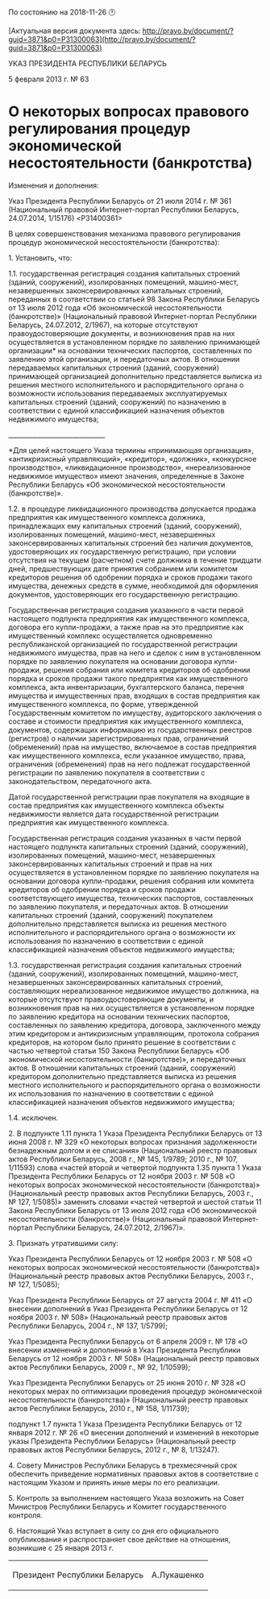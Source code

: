 По состоянию на 2018-11-26 &#x1F550;

[Актуальная версия документа здесь: http://pravo.by/document/?guid=3871&p0=P31300063](http://pravo.by/document/?guid=3871&p0=P31300063)

<p>УКАЗ ПРЕЗИДЕНТА РЕСПУБЛИКИ БЕЛАРУСЬ</p>
<p>5 февраля 2013 г. № 63</p>
<h1>О некоторых вопросах правового регулирования процедур экономической несостоятельности (банкротства)</h1>
<p>Изменения и дополнения:</p>
<p>Указ Президента Республики Беларусь от 21 июля 2014 г. № 361 (Национальный правовой Интернет-портал Республики Беларусь, 24.07.2014, 1/15176) &lt;P31400361&gt;</p>
<p></p>
<p>В целях совершенствования механизма правового регулирования процедур экономической несостоятельности (банкротства):</p>
<p>1. Установить, что:</p>
<p>1.1. государственная регистрация создания капитальных строений (зданий, сооружений), изолированных помещений, машино-мест, незавершенных законсервированных капитальных строений, переданных в соответствии со статьей 98 Закона Республики Беларусь от 13 июля 2012 года «Об экономической несостоятельности (банкротстве)» (Национальный правовой Интернет-портал Республики Беларусь, 24.07.2012, 2/1967), на которые отсутствуют правоудостоверяющие документы, и возникновения прав на них осуществляется в установленном порядке по заявлению принимающей организации* на основании технических паспортов, составленных по заявлению этой организации, и передаточных актов. В отношении передаваемых капитальных строений (зданий, сооружений) принимающей организацией дополнительно представляется выписка из решения местного исполнительного и распорядительного органа о возможности использования передаваемых эксплуатируемых капитальных строений (зданий, сооружений) по назначению в соответствии с единой классификацией назначения объектов недвижимого имущества;</p>
<p>______________________________</p>
<p>*Для целей настоящего Указа термины «принимающая организация», «антикризисный управляющий», «кредитор», «должник», «конкурсное производство», «ликвидационное производство», «нереализованное недвижимое имущество» имеют значения, определенные в Законе Республики Беларусь «Об экономической несостоятельности (банкротстве)».</p>
<p>1.2. в процедуре ликвидационного производства допускается продажа предприятия как имущественного комплекса должника, принадлежащих ему капитальных строений (зданий, сооружений), изолированных помещений, машино-мест, незавершенных законсервированных капитальных строений без наличия документов, удостоверяющих их государственную регистрацию, при условии отсутствия на текущем (расчетном) счете должника в течение тридцати дней, предшествующих дате принятия собранием или комитетом кредиторов решения об одобрении порядка и сроков продажи такого имущества, денежных средств в сумме, необходимой для оформления документов, удостоверяющих его государственную регистрацию.</p>
<p>Государственная регистрация создания указанного в части первой настоящего подпункта предприятия как имущественного комплекса, договора его купли-продажи, а также прав на это предприятие как имущественный комплекс осуществляется одновременно республиканской организацией по государственной регистрации недвижимого имущества, прав на него и сделок с ним в установленном порядке по заявлению покупателя на основании договора купли-продажи, решения собрания или комитета кредиторов об одобрении порядка и сроков продажи такого предприятия как имущественного комплекса, акта инвентаризации, бухгалтерского баланса, перечня имущества и имущественных прав, входящих в состав предприятия как имущественного комплекса, по форме, утвержденной Государственным комитетом по имуществу, аудиторского заключения о составе и стоимости предприятия как имущественного комплекса, документов, содержащих информацию из государственных реестров (регистров) о наличии зарегистрированных прав, ограничений (обременений) прав на имущество, включаемое в состав предприятия как имущественного комплекса, если указанное имущество, права, ограничения (обременения) прав на него подлежат государственной регистрации по заявлению покупателя в соответствии с законодательством, передаточного акта.</p>
<p>Датой государственной регистрации прав покупателя на входящие в состав предприятия как имущественного комплекса объекты недвижимости является дата государственной регистрации предприятия как имущественного комплекса.</p>
<p>Государственная регистрация создания указанных в части первой настоящего подпункта капитальных строений (зданий, сооружений), изолированных помещений, машино-мест, незавершенных законсервированных капитальных строений и прав на них осуществляется в установленном порядке по заявлению покупателя на основании договора купли-продажи, решения собрания или комитета кредиторов об одобрении порядка и сроков продажи соответствующего имущества, технических паспортов, составленных по заявлению покупателя, и передаточных актов. В отношении капитальных строений (зданий, сооружений) покупателем дополнительно представляется выписка из решения местного исполнительного и распорядительного органа о возможности их использования по назначению в соответствии с единой классификацией назначения объектов недвижимого имущества;</p>
<p>1.3. государственная регистрация создания капитальных строений (зданий, сооружений), изолированных помещений, машино-мест, незавершенных законсервированных капитальных строений, составляющих нереализованное недвижимое имущество должника, на которые отсутствуют правоудостоверяющие документы, и возникновения прав на них осуществляется в установленном порядке по заявлению кредитора на основании технических паспортов, составленных по заявлению кредитора, договора, заключенного между этим кредитором и антикризисным управляющим, протокола собрания кредиторов, на котором было принято решение в соответствии с частью четвертой статьи 150 Закона Республики Беларусь «Об экономической несостоятельности (банкротстве)», и передаточных актов. В отношении капитальных строений (зданий, сооружений) кредитором дополнительно представляется выписка из решения местного исполнительного и распорядительного органа о возможности их использования по назначению в соответствии с единой классификацией назначения объектов недвижимого имущества;</p>
<p>1.4. исключен.</p>
<p>2. В подпункте 1.11 пункта 1 Указа Президента Республики Беларусь от 13 июня 2008 г. № 329 «О некоторых вопросах признания задолженности безнадежным долгом и ее списания» (Национальный реестр правовых актов Республики Беларусь, 2008 г., № 145, 1/9789; 2010 г., № 107, 1/11593) слова «частей второй и четвертой подпункта 1.35 пункта 1 Указа Президента Республики Беларусь от 12 ноября 2003 г. № 508 «О некоторых вопросах экономической несостоятельности (банкротства)» (Национальный реестр правовых актов Республики Беларусь, 2003 г., № 127, 1/5085)» заменить словами «частей четвертой и шестой статьи 11 Закона Республики Беларусь от 13 июля 2012 года «Об экономической несостоятельности (банкротстве)» (Национальный правовой Интернет-портал Республики Беларусь, 24.07.2012, 2/1967)».</p>
<p>3. Признать утратившими силу:</p>
<p>Указ Президента Республики Беларусь от 12 ноября 2003 г. № 508 «О некоторых вопросах экономической несостоятельности (банкротства)» (Национальный реестр правовых актов Республики Беларусь, 2003 г., № 127, 1/5085);</p>
<p>Указ Президента Республики Беларусь от 27 августа 2004 г. № 411 «О внесении дополнений в Указ Президента Республики Беларусь от 12 ноября 2003 г. № 508» (Национальный реестр правовых актов Республики Беларусь, 2004 г., № 137, 1/5799);</p>
<p>Указ Президента Республики Беларусь от 6 апреля 2009 г. № 178 «О внесении изменений и дополнений в Указ Президента Республики Беларусь от 12 ноября 2003 г. № 508» (Национальный реестр правовых актов Республики Беларусь, 2009 г., № 92, 1/10599);</p>
<p>Указ Президента Республики Беларусь от 25 июня 2010 г. № 328 «О некоторых мерах по оптимизации проведения процедур экономической несостоятельности (банкротства)» (Национальный реестр правовых актов Республики Беларусь, 2010 г., № 158, 1/11739);</p>
<p>подпункт 1.7 пункта 1 Указа Президента Республики Беларусь от 12 января 2012 г. № 26 «О внесении дополнений и изменений в некоторые указы Президента Республики Беларусь» (Национальный реестр правовых актов Республики Беларусь, 2012 г., № 8, 1/13247).</p>
<p>4. Совету Министров Республики Беларусь в трехмесячный срок обеспечить приведение нормативных правовых актов в соответствие с настоящим Указом и принять иные меры по его реализации.</p>
<p>5. Контроль за выполнением настоящего Указа возложить на Совет Министров Республики Беларусь и Комитет государственного контроля.</p>
<p>6. Настоящий Указ вступает в силу со дня его официального опубликования и распространяет свое действие на отношения, возникшие с 25 января 2013 г.</p>
<p></p>
<table><tr>
<td><p>Президент Республики Беларусь</p></td>
<td><p>А.Лукашенко</p></td>
</tr></table>
<p></p>